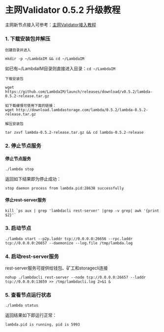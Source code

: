 # 主网Validator 0.5.2 升级教程

主网新节点接入可参考：[主网Validator接入教程](Mainnet-Validator-Guide.md)  

### 1. 下载安装包并解压
`创建目录并进入`
```
mkdir -p ~/LambdaIM && cd ~/LambdaIM  
```
如已有~/LambdaIM目录则直接进入目录：`cd ~/LambdaIM` 

`下载安装包`
```
wget https://github.com/LambdaIM/launch/releases/download/v0.5.2/lambda-0.5.2-release.tar.gz

如下载缓慢可使用下面的链接：
wget http://download.lambdastorage.com/lambda/0.5.2/lambda-0.5.2-release.tar.gz
```

`解压安装包`
```
tar zxvf lambda-0.5.2-release.tar.gz && cd lambda-0.5.2-release
```
### 2. 停止节点服务
#### 停止节点服务
``` 
./lambda stop
```
返回如下结果即为停止成功：
```
stop daemon process from lambda.pid:28638 successfully
```

#### 停止rest-server服务
```
kill `ps aux | grep 'lambdacli rest-server' |grep -v grep| awk '{print $2}'`
```

### 3. 启动节点  
```
./lambda start --p2p.laddr tcp://0.0.0.0:26656 --rpc.laddr tcp://0.0.0.0:26657 --daemonize --log.file /tmp/lambda.log
```

### 4. 启动rest-server服务
rest-server服务可提供给钱包、矿工和storagecli连接
```
nohup ./lambdacli rest-server --node tcp://0.0.0.0:26657 --laddr tcp://0.0.0.0:13659 >> /tmp/lambdacli.log 2>&1 &
```

### 5. 查看节点运行状态
```
./lambda status
```
返回结果如下即运行正常：
``` 
lambda.pid is running, pid is 5993
```



